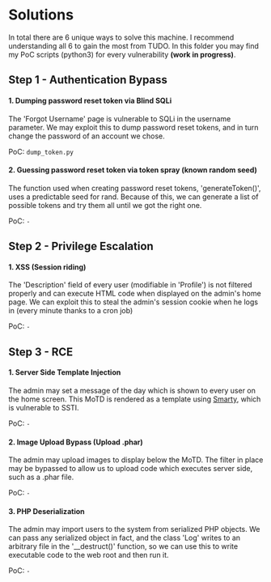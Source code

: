 # Solutions
In total there are 6 unique ways to solve this machine. I recommend understanding all 6 to gain the most from TUDO. In this folder you may find my PoC scripts (python3) for every vulnerability **(work in progress)**.

## Step 1 - Authentication Bypass
#### 1. Dumping password reset token via Blind SQLi
The 'Forgot Username' page is vulnerable to SQLi in the username parameter. We may exploit this to dump password reset tokens, and in turn change the password of an account we chose.

PoC: `dump_token.py`

#### 2. Guessing password reset token via token spray (known random seed)
The function used when creating password reset tokens, 'generateToken()', uses a predictable seed for rand. Because of this, we can generate a list of possible tokens and try them all until we got the right one.

PoC: `-`

## Step 2 - Privilege Escalation
#### 1. XSS (Session riding)
The 'Description' field of every user (modifiable in 'Profile') is not filtered properly and can execute HTML code when displayed on the admin's home page. We can exploit this to steal the admin's session cookie when he logs in (every minute thanks to a cron job)

PoC: `-`

## Step 3 - RCE
#### 1. Server Side Template Injection
The admin may set a message of the day which is shown to every user on the home screen. This MoTD is rendered as a template using [Smarty](https://www.smarty.net/), which is vulnerable to SSTI.

PoC: `-`

#### 2. Image Upload Bypass (Upload .phar)
The admin may upload images to display below the MoTD. The filter in place may be bypassed to allow us to upload code which executes server side, such as a .phar file.

PoC: `-`

#### 3. PHP Deserialization
The admin may import users to the system from serialized PHP objects. We can pass any serialized object in fact, and the class 'Log' writes to an arbitrary file in the '\_\_destruct()' function, so we can use this to write executable code to the web root and then run it.

PoC: `-`
